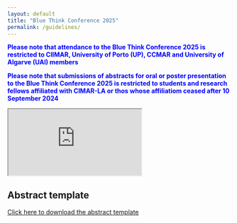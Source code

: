 ```yaml
---
layout: default
title: "Blue Think Conference 2025"
permalink: /guidelines/
---
```


<b style="color:blue;"> Please note that attendance to the Blue Think Conference 2025 is restricted to CIIMAR, University of Porto (UP), CCMAR and University of Algarve (UAl) members </b>

<b style="color:blue;"> Please note that submissions of abstracts for oral or poster presentation to the Blue Think Conference 2025 is restricted to students and research fellows affiliated with CIMAR-LA or thos whose affiliatiom ceased after 10 September 2024 </b>

<iframe src="https://docs.google.com/document/d/e/2PACX-1vQWhZNncJzDVDOsV68exHMcxDNgjDDPxENV9-eKTRCyDya5SfBMkhsqee7v2AmYVLB1E0IhUXnkbusv/pub?embedded=true"></iframe>

## Abstract template

<div class="rectangle">
 <a href="https://phdcommitee.github.io/btc2025//assets/documents/Abstract_Template_BTC2025.docx" download="Abstract Template"> Click here to download the abstract template  </a>
</div>


